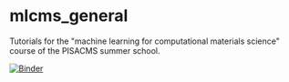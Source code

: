 # mlcms_general
Tutorials for the "machine learning for computational materials science" course of the PISACMS summer school. 

[![Binder](https://mybinder.org/badge_logo.svg)](https://mybinder.org/v2/gh/arthurfl/mlcms_general/main)
